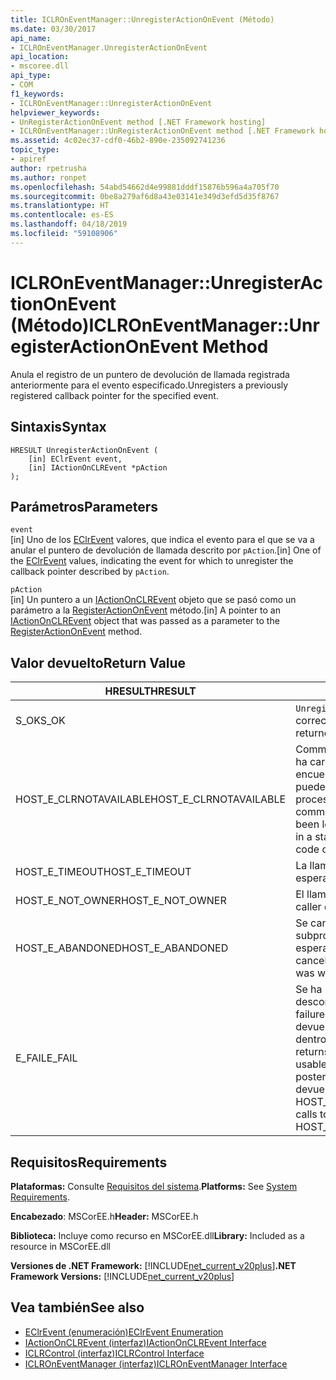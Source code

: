 ```yaml
---
title: ICLROnEventManager::UnregisterActionOnEvent (Método)
ms.date: 03/30/2017
api_name:
- ICLROnEventManager.UnregisterActionOnEvent
api_location:
- mscoree.dll
api_type:
- COM
f1_keywords:
- ICLROnEventManager::UnregisterActionOnEvent
helpviewer_keywords:
- UnRegisterActionOnEvent method [.NET Framework hosting]
- ICLROnEventManager::UnRegisterActionOnEvent method [.NET Framework hosting]
ms.assetid: 4c02ec37-cdf0-46b2-890e-235092741236
topic_type:
- apiref
author: rpetrusha
ms.author: ronpet
ms.openlocfilehash: 54abd54662d4e99881dddf15876b596a4a705f70
ms.sourcegitcommit: 0be8a279af6d8a43e03141e349d3efd5d35f8767
ms.translationtype: HT
ms.contentlocale: es-ES
ms.lasthandoff: 04/18/2019
ms.locfileid: "59108906"
---
```

# <a name="iclroneventmanagerunregisteractiononevent-method"></a><span data-ttu-id="c68c5-102">ICLROnEventManager::UnregisterActionOnEvent (Método)</span><span class="sxs-lookup"><span data-stu-id="c68c5-102">ICLROnEventManager::UnregisterActionOnEvent Method</span></span>
<span data-ttu-id="c68c5-103">Anula el registro de un puntero de devolución de llamada registrada anteriormente para el evento especificado.</span><span class="sxs-lookup"><span data-stu-id="c68c5-103">Unregisters a previously registered callback pointer for the specified event.</span></span>  
  
## <a name="syntax"></a><span data-ttu-id="c68c5-104">Sintaxis</span><span class="sxs-lookup"><span data-stu-id="c68c5-104">Syntax</span></span>  
  
```  
HRESULT UnregisterActionOnEvent (  
    [in] EClrEvent event,  
    [in] IActionOnCLREvent *pAction  
);  
```  
  
## <a name="parameters"></a><span data-ttu-id="c68c5-105">Parámetros</span><span class="sxs-lookup"><span data-stu-id="c68c5-105">Parameters</span></span>  
 `event`  
 <span data-ttu-id="c68c5-106">[in] Uno de los [EClrEvent](../../../../docs/framework/unmanaged-api/hosting/eclrevent-enumeration.md) valores, que indica el evento para el que se va a anular el puntero de devolución de llamada descrito por `pAction`.</span><span class="sxs-lookup"><span data-stu-id="c68c5-106">[in] One of the [EClrEvent](../../../../docs/framework/unmanaged-api/hosting/eclrevent-enumeration.md) values, indicating the event for which to unregister the callback pointer described by `pAction`.</span></span>  
  
 `pAction`  
 <span data-ttu-id="c68c5-107">[in] Un puntero a un [IActionOnCLREvent](../../../../docs/framework/unmanaged-api/hosting/iactiononclrevent-interface.md) objeto que se pasó como un parámetro a la [RegisterActionOnEvent](../../../../docs/framework/unmanaged-api/hosting/iclroneventmanager-registeractiononevent-method.md) método.</span><span class="sxs-lookup"><span data-stu-id="c68c5-107">[in] A pointer to an [IActionOnCLREvent](../../../../docs/framework/unmanaged-api/hosting/iactiononclrevent-interface.md) object that was passed as a parameter to the [RegisterActionOnEvent](../../../../docs/framework/unmanaged-api/hosting/iclroneventmanager-registeractiononevent-method.md) method.</span></span>  
  
## <a name="return-value"></a><span data-ttu-id="c68c5-108">Valor devuelto</span><span class="sxs-lookup"><span data-stu-id="c68c5-108">Return Value</span></span>  
  
|<span data-ttu-id="c68c5-109">HRESULT</span><span class="sxs-lookup"><span data-stu-id="c68c5-109">HRESULT</span></span>|<span data-ttu-id="c68c5-110">Descripción</span><span class="sxs-lookup"><span data-stu-id="c68c5-110">Description</span></span>|  
|-------------|-----------------|  
|<span data-ttu-id="c68c5-111">S_OK</span><span class="sxs-lookup"><span data-stu-id="c68c5-111">S_OK</span></span>|<span data-ttu-id="c68c5-112">`UnregisterActionOnEvent` se devolvió correctamente.</span><span class="sxs-lookup"><span data-stu-id="c68c5-112">`UnregisterActionOnEvent` returned successfully.</span></span>|  
|<span data-ttu-id="c68c5-113">HOST_E_CLRNOTAVAILABLE</span><span class="sxs-lookup"><span data-stu-id="c68c5-113">HOST_E_CLRNOTAVAILABLE</span></span>|<span data-ttu-id="c68c5-114">Common language runtime (CLR) no se ha cargado en un proceso o el CLR se encuentra en un estado en el que no se puede ejecutar código administrado o procesar la llamada correctamente.</span><span class="sxs-lookup"><span data-stu-id="c68c5-114">The common language runtime (CLR) has not been loaded into a process, or the CLR is in a state in which it cannot run managed code or process the call successfully.</span></span>|  
|<span data-ttu-id="c68c5-115">HOST_E_TIMEOUT</span><span class="sxs-lookup"><span data-stu-id="c68c5-115">HOST_E_TIMEOUT</span></span>|<span data-ttu-id="c68c5-116">La llamada ha agotado el tiempo de espera.</span><span class="sxs-lookup"><span data-stu-id="c68c5-116">The call timed out.</span></span>|  
|<span data-ttu-id="c68c5-117">HOST_E_NOT_OWNER</span><span class="sxs-lookup"><span data-stu-id="c68c5-117">HOST_E_NOT_OWNER</span></span>|<span data-ttu-id="c68c5-118">El llamador no posee el bloqueo.</span><span class="sxs-lookup"><span data-stu-id="c68c5-118">The caller does not own the lock.</span></span>|  
|<span data-ttu-id="c68c5-119">HOST_E_ABANDONED</span><span class="sxs-lookup"><span data-stu-id="c68c5-119">HOST_E_ABANDONED</span></span>|<span data-ttu-id="c68c5-120">Se canceló un evento mientras un subproceso bloqueado o fibra estaba esperando en ella.</span><span class="sxs-lookup"><span data-stu-id="c68c5-120">An event was canceled while a blocked thread or fiber was waiting on it.</span></span>|  
|<span data-ttu-id="c68c5-121">E_FAIL</span><span class="sxs-lookup"><span data-stu-id="c68c5-121">E_FAIL</span></span>|<span data-ttu-id="c68c5-122">Se ha producido un error irrecuperable desconocido.</span><span class="sxs-lookup"><span data-stu-id="c68c5-122">An unknown catastrophic failure occurred.</span></span> <span data-ttu-id="c68c5-123">Después de un método devuelve E_FAIL, CLR ya no es utilizable dentro del proceso.</span><span class="sxs-lookup"><span data-stu-id="c68c5-123">After a method returns E_FAIL, the CLR is no longer usable within the process.</span></span> <span data-ttu-id="c68c5-124">Las llamadas posteriores a métodos de hospedaje devuelven HOST_E_CLRNOTAVAILABLE.</span><span class="sxs-lookup"><span data-stu-id="c68c5-124">Subsequent calls to hosting methods return HOST_E_CLRNOTAVAILABLE.</span></span>|  
  
## <a name="requirements"></a><span data-ttu-id="c68c5-125">Requisitos</span><span class="sxs-lookup"><span data-stu-id="c68c5-125">Requirements</span></span>  
 <span data-ttu-id="c68c5-126">**Plataformas:** Consulte [Requisitos del sistema](../../../../docs/framework/get-started/system-requirements.md).</span><span class="sxs-lookup"><span data-stu-id="c68c5-126">**Platforms:** See [System Requirements](../../../../docs/framework/get-started/system-requirements.md).</span></span>  
  
 <span data-ttu-id="c68c5-127">**Encabezado**: MSCorEE.h</span><span class="sxs-lookup"><span data-stu-id="c68c5-127">**Header:** MSCorEE.h</span></span>  
  
 <span data-ttu-id="c68c5-128">**Biblioteca:** Incluye como recurso en MSCorEE.dll</span><span class="sxs-lookup"><span data-stu-id="c68c5-128">**Library:** Included as a resource in MSCorEE.dll</span></span>  
  
 <span data-ttu-id="c68c5-129">**Versiones de .NET Framework:** [!INCLUDE[net_current_v20plus](../../../../includes/net-current-v20plus-md.md)]</span><span class="sxs-lookup"><span data-stu-id="c68c5-129">**.NET Framework Versions:** [!INCLUDE[net_current_v20plus](../../../../includes/net-current-v20plus-md.md)]</span></span>  
  
## <a name="see-also"></a><span data-ttu-id="c68c5-130">Vea también</span><span class="sxs-lookup"><span data-stu-id="c68c5-130">See also</span></span>

- [<span data-ttu-id="c68c5-131">EClrEvent (enumeración)</span><span class="sxs-lookup"><span data-stu-id="c68c5-131">EClrEvent Enumeration</span></span>](../../../../docs/framework/unmanaged-api/hosting/eclrevent-enumeration.md)
- [<span data-ttu-id="c68c5-132">IActionOnCLREvent (interfaz)</span><span class="sxs-lookup"><span data-stu-id="c68c5-132">IActionOnCLREvent Interface</span></span>](../../../../docs/framework/unmanaged-api/hosting/iactiononclrevent-interface.md)
- [<span data-ttu-id="c68c5-133">ICLRControl (interfaz)</span><span class="sxs-lookup"><span data-stu-id="c68c5-133">ICLRControl Interface</span></span>](../../../../docs/framework/unmanaged-api/hosting/iclrcontrol-interface.md)
- [<span data-ttu-id="c68c5-134">ICLROnEventManager (interfaz)</span><span class="sxs-lookup"><span data-stu-id="c68c5-134">ICLROnEventManager Interface</span></span>](../../../../docs/framework/unmanaged-api/hosting/iclroneventmanager-interface.md)
